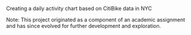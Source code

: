 Creating a daily activity chart based on CitiBike data in NYC


Note: This project originated as a component of an academic assignment and has since evolved for further development and exploration.
